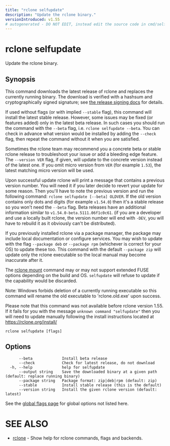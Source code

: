 ```yaml
---
title: "rclone selfupdate"
description: "Update the rclone binary."
versionIntroduced: v1.55
# autogenerated - DO NOT EDIT, instead edit the source code in cmd/selfupdate/ and as part of making a release run "make commanddocs"
---
```

# rclone selfupdate

Update the rclone binary.

## Synopsis

This command downloads the latest release of rclone and replaces the
currently running binary. The download is verified with a hashsum and
cryptographically signed signature; see [the release signing
docs](/release_signing/) for details.

If used without flags (or with implied `--stable` flag), this command
will install the latest stable release. However, some issues may be fixed
(or features added) only in the latest beta release. In such cases you should
run the command with the `--beta` flag, i.e. `rclone selfupdate --beta`.
You can check in advance what version would be installed by adding the
`--check` flag, then repeat the command without it when you are satisfied.

Sometimes the rclone team may recommend you a concrete beta or stable
rclone release to troubleshoot your issue or add a bleeding edge feature.
The `--version VER` flag, if given, will update to the concrete version
instead of the latest one. If you omit micro version from `VER` (for
example `1.53`), the latest matching micro version will be used.

Upon successful update rclone will print a message that contains a previous
version number. You will need it if you later decide to revert your update
for some reason. Then you'll have to note the previous version and run the
following command: `rclone selfupdate [--beta] OLDVER`.
If the old version contains only dots and digits (for example `v1.54.0`)
then it's a stable release so you won't need the `--beta` flag. Beta releases
have an additional information similar to `v1.54.0-beta.5111.06f1c0c61`.
(if you are a developer and use a locally built rclone, the version number
will end with `-DEV`, you will have to rebuild it as it obviously can't
be distributed).

If you previously installed rclone via a package manager, the package may
include local documentation or configure services. You may wish to update
with the flag `--package deb` or `--package rpm` (whichever is correct for
your OS) to update these too. This command with the default `--package zip`
will update only the rclone executable so the local manual may become
inaccurate after it.

The [rclone mount](/commands/rclone_mount/) command may
or may not support extended FUSE options depending on the build and OS.
`selfupdate` will refuse to update if the capability would be discarded.

Note: Windows forbids deletion of a currently running executable so this
command will rename the old executable to 'rclone.old.exe' upon success.

Please note that this command was not available before rclone version 1.55.
If it fails for you with the message `unknown command "selfupdate"` then
you will need to update manually following the install instructions located
at https://rclone.org/install/


```
rclone selfupdate [flags]
```

## Options

```
      --beta             Install beta release
      --check            Check for latest release, do not download
  -h, --help             help for selfupdate
      --output string    Save the downloaded binary at a given path (default: replace running binary)
      --package string   Package format: zip|deb|rpm (default: zip)
      --stable           Install stable release (this is the default)
      --version string   Install the given rclone version (default: latest)
```


See the [global flags page](/flags/) for global options not listed here.

# SEE ALSO

* [rclone](/commands/rclone/)	 - Show help for rclone commands, flags and backends.

